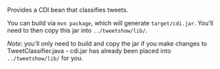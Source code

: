 Provides a CDI bean that classifies tweets. 

You can build via `mvn package`, which will generate `target/cdi.jar`. 
You'll need to then copy this jar into `../tweetshow/lib/`. 

*Note:* you'll only need to build and copy the jar if you make changes 
to TweetClassifier.java - cdi.jar has already been placed into `../tweetshow/lib/`
for you.

